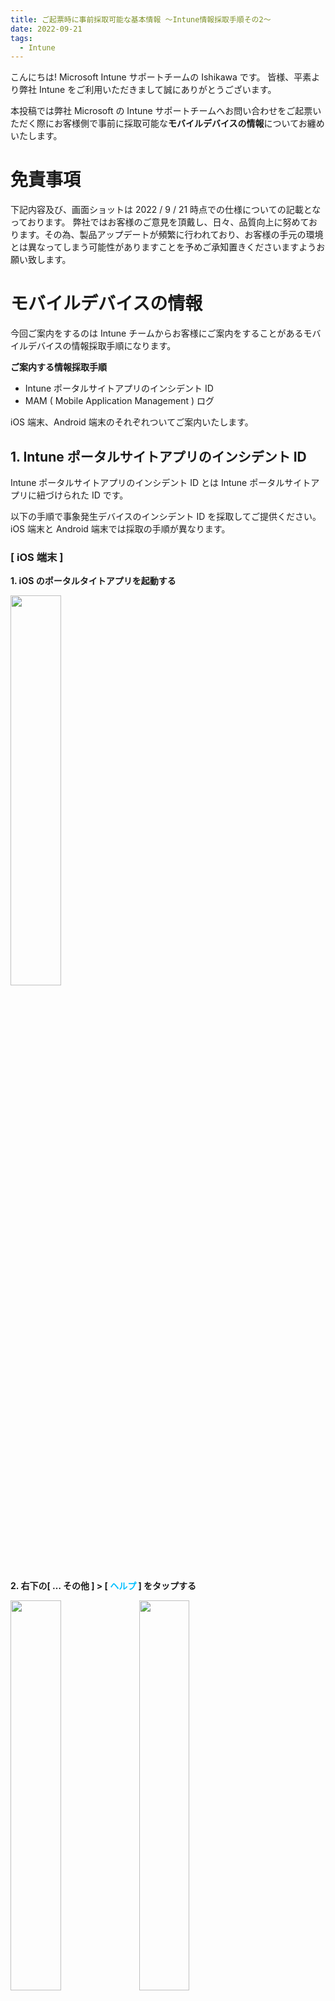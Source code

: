 ```yaml
---
title: ご起票時に事前採取可能な基本情報 ～Intune情報採取手順その2～
date: 2022-09-21
tags:
  - Intune
---
```


こんにちは! Microsoft Intune サポートチームの Ishikawa です。
皆様、平素より弊社 Intune をご利用いただきまして誠にありがとうございます。

本投稿では弊社 Microsoft の Intune サポートチームへお問い合わせをご起票いただく際にお客様側で事前に採取可能な**モバイルデバイスの情報**についてお纏めいたします。

# 免責事項
下記内容及び、画面ショットは 2022 / 9 / 21 時点での仕様についての記載となっております。
弊社ではお客様のご意見を頂戴し、日々、品質向上に努めております。その為、製品アップデートが頻繁に行われており、お客様の手元の環境とは異なってしまう可能性がありますことを予めご承知置きくださいますようお願い致します。


# モバイルデバイスの情報
今回ご案内をするのは Intune チームからお客様にご案内をすることがあるモバイルデバイスの情報採取手順になります。

**ご案内する情報採取手順**
* Intune ポータルサイトアプリのインシデント ID
* MAM ( Mobile Application Management ) ログ

iOS 端末、Android 端末のそれぞれついてご案内いたします。

## 1. Intune ポータルサイトアプリのインシデント ID
Intune ポータルサイトアプリのインシデント ID とは Intune ポータルサイトアプリに紐づけられた ID です。

以下の手順で事象発生デバイスのインシデント ID を採取してご提供ください。iOS 端末と Android 端末では採取の手順が異なります。

### [ iOS 端末 ]
**1. iOS のポータルタイトアプリを起動する**

<img src="./20220913_02/ios_01.PNG" width="40%">

**2. 右下の[ … その他 ] > [ <font color="DeepSkyBlue"> ヘルプ </font> ] をタップする**

<img src="./20220913_02/ios_02.PNG" width="40%">  <img src="./20220913_02/ios_03.PNG" width="40%">

**3. [ ヘルプの取得 ] 画面にて使用しているインシデント ID を確認する**

<img src="./20220913_02/ios_04.PNG" width="40%">



### [ Android 端末 ]
**1. Android のポータルサイトアプリを起動する**

<img src="./20220913_02/and_00.png" width="40%">

**2. 左上の [ 三 ] > [ ヘルプ ] をタップする**

<img src="./20220913_02/and_02.png" width="40%">　<img src="./20220913_02/and_03.png" width="40%">

**3. [ ログの送信 ] をタップする**

<img src="./20220913_02/and_04.png" width="40%">

**4. [ ログのみ送信 ] をタップし、インシデント ID を確認する**

<img src="./20220913_02/and_05.png" width="40%">　<img src="./20220913_02/and_01.png" width="40%">

<参考>
Android アプリ ログを Microsoft に送信する < https://docs.microsoft.com/ja-jp/mem/intune/user-help/send-logs-to-microsoft-android?source=recommendations#send-logs >


## 2. MAM ( Mobile Application Management )
MAM ( Mobile Application Management )ログとはモバイルアプリ管理に関する操作情報の記録です。

以下の手順で事象発生デバイスの MAM ログを採取してご提供ください。iOS 端末とAndroid 端末では採取の手順が異なります。

### [iOS端末]

**1. iOS の Microsoft Edge アプリを起動する**

<img src="./20220913_02/IMG_7358.PNG" width="40%">

**2. [ 検索またはWebアドレスを入力 ] タブにて、”about:intunehelp” と入力する**

<img src="./20220913_02/IMG_7360.PNG" width="40%">

**3. [ Intune 診断 ] 画面にて、[ 開始する ] をクリックする**

<img src="./20220913_02/IMG_7364.PNG" width="40%"> 

**4. [ Intune診断の収集 ] 画面にて、参照 ID を確認する**

<img src="./20220913_02/IMG_7363.PNG" width="40%">



### [ Android 端末 ]
Android 端末の場合、MA Mログと Intune ポータルサイトアプリのインシデント ID は同一となります。1. Intune ポータルサイトアプリのインシデント ID [ Android端末 ]と同様の手順で MAM ログをご確認いただけます。

**1. Android のポータルタイトアプリを起動する**

<img src="./20220913_02/and_00.png" width="40%">

**2. 左上の[ 三 ] > [ ヘルプ ] をタップする**

<img src="./20220913_02/and_02.png" width="40%">　<img src="./20220913_02/and_03.png" width="40%">

**3. [ ログの送信 ] をタップする**

<img src="./20220913_02/and_04.png" width="40%">

**4. [ ログのみ送信 ] をタップし、MAM ログ (インシデント ID ) を確認する**

<img src="./20220913_02/and_05.png" width="40%">　<img src="./20220913_02/and_01.png" width="40%">

*(注) Microsoft 製品以外のアプリの場合、アプリごとにログが出力される可能性がございますので、各ベンダー様に確認いただく場合がございます。

<参考>
Android アプリログを Microsoft に送信する < https://docs.microsoft.com/ja-jp/mem/intune/user-help/send-logs-to-microsoft-android?source=recommendations#send-logs >

IOS と Android に Edge を使用してマネージド アプリ ログにアクセスする < https://docs.microsoft.com/ja-jp/mem/intune/apps/manage-microsoft-edge#use-edge-for-ios-and-android-to-access-managed-app-logs >


### 最後に
日々弊社の Intune をご利用頂きありがとうございます。
本記事、または Intune に関しましてご不明点等ございましたら、お気兼ねなくIntune サポートチームの担当者へお問い合わせください。

本記事でのご案内事項は以上となります。ご一読頂きありがとうございました。
ご参考になりましたら幸いです !
